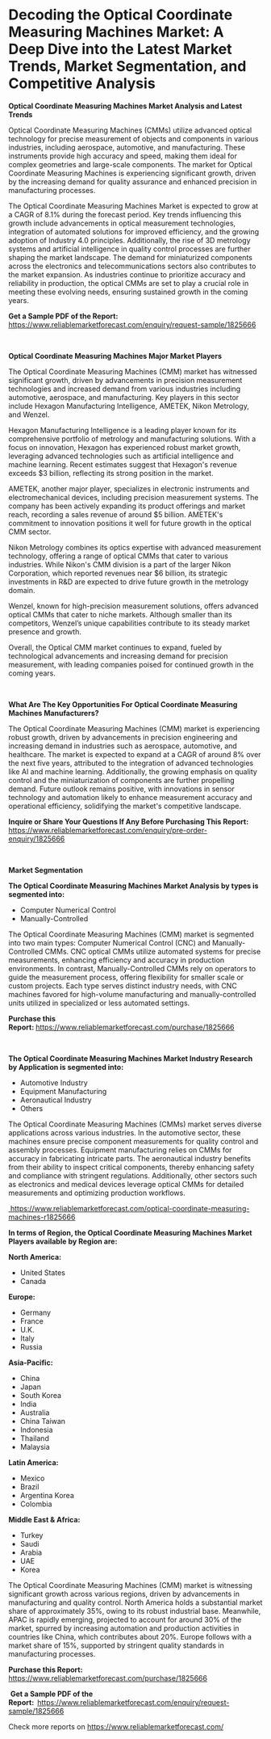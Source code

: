 <p><h1>Decoding the Optical Coordinate Measuring Machines Market: A Deep Dive into the Latest Market Trends, Market Segmentation, and Competitive Analysis</h1></p><p><strong>Optical Coordinate Measuring Machines Market Analysis and Latest Trends</strong></p>
<p><p>Optical Coordinate Measuring Machines (CMMs) utilize advanced optical technology for precise measurement of objects and components in various industries, including aerospace, automotive, and manufacturing. These instruments provide high accuracy and speed, making them ideal for complex geometries and large-scale components. The market for Optical Coordinate Measuring Machines is experiencing significant growth, driven by the increasing demand for quality assurance and enhanced precision in manufacturing processes.</p><p>The Optical Coordinate Measuring Machines Market is expected to grow at a CAGR of 8.1% during the forecast period. Key trends influencing this growth include advancements in optical measurement technologies, integration of automated solutions for improved efficiency, and the growing adoption of Industry 4.0 principles. Additionally, the rise of 3D metrology systems and artificial intelligence in quality control processes are further shaping the market landscape. The demand for miniaturized components across the electronics and telecommunications sectors also contributes to the market expansion. As industries continue to prioritize accuracy and reliability in production, the optical CMMs are set to play a crucial role in meeting these evolving needs, ensuring sustained growth in the coming years.</p></p>
<p><strong>Get a Sample PDF of the Report:&nbsp;</strong> <a href="https://www.reliablemarketforecast.com/enquiry/request-sample/1825666?utm_campaign=2719&utm_medium=2&utm_source=Github&utm_content=ia&utm_term=27022025&utm_id=optical-coordinate-measuring-machines">https://www.reliablemarketforecast.com/enquiry/request-sample/1825666</a></p>
<p>&nbsp;</p>
<p><strong>Optical Coordinate Measuring Machines Major Market Players</strong></p>
<p><p>The Optical Coordinate Measuring Machines (CMM) market has witnessed significant growth, driven by advancements in precision measurement technologies and increased demand from various industries including automotive, aerospace, and manufacturing. Key players in this sector include Hexagon Manufacturing Intelligence, AMETEK, Nikon Metrology, and Wenzel.</p><p>Hexagon Manufacturing Intelligence is a leading player known for its comprehensive portfolio of metrology and manufacturing solutions. With a focus on innovation, Hexagon has experienced robust market growth, leveraging advanced technologies such as artificial intelligence and machine learning. Recent estimates suggest that Hexagon's revenue exceeds $3 billion, reflecting its strong position in the market.</p><p>AMETEK, another major player, specializes in electronic instruments and electromechanical devices, including precision measurement systems. The company has been actively expanding its product offerings and market reach, recording a sales revenue of around $5 billion. AMETEK's commitment to innovation positions it well for future growth in the optical CMM sector.</p><p>Nikon Metrology combines its optics expertise with advanced measurement technology, offering a range of optical CMMs that cater to various industries. While Nikon's CMM division is a part of the larger Nikon Corporation, which reported revenues near $6 billion, its strategic investments in R&D are expected to drive future growth in the metrology domain.</p><p>Wenzel, known for high-precision measurement solutions, offers advanced optical CMMs that cater to niche markets. Although smaller than its competitors, Wenzel’s unique capabilities contribute to its steady market presence and growth.</p><p>Overall, the Optical CMM market continues to expand, fueled by technological advancements and increasing demand for precision measurement, with leading companies poised for continued growth in the coming years.</p></p>
<p>&nbsp;</p>
<p><strong>What Are The Key Opportunities For Optical Coordinate Measuring Machines Manufacturers?</strong></p>
<p><p>The Optical Coordinate Measuring Machines (CMM) market is experiencing robust growth, driven by advancements in precision engineering and increasing demand in industries such as aerospace, automotive, and healthcare. The market is expected to expand at a CAGR of around 8% over the next five years, attributed to the integration of advanced technologies like AI and machine learning. Additionally, the growing emphasis on quality control and the miniaturization of components are further propelling demand. Future outlook remains positive, with innovations in sensor technology and automation likely to enhance measurement accuracy and operational efficiency, solidifying the market's competitive landscape.</p></p>
<p><strong>Inquire or Share Your Questions If Any Before Purchasing This Report:</strong> <a href="https://www.reliablemarketforecast.com/enquiry/pre-order-enquiry/1825666?utm_campaign=2719&utm_medium=2&utm_source=Github&utm_content=ia&utm_term=27022025&utm_id=optical-coordinate-measuring-machines">https://www.reliablemarketforecast.com/enquiry/pre-order-enquiry/1825666</a></p>
<p>&nbsp;</p>
<p><strong>Market Segmentation</strong></p>
<p><strong>The Optical Coordinate Measuring Machines Market Analysis by types is segmented into:</strong></p>
<p><ul><li>Computer Numerical Control</li><li>Manually-Controlled</li></ul></p>
<p><p>The Optical Coordinate Measuring Machines (CMM) market is segmented into two main types: Computer Numerical Control (CNC) and Manually-Controlled CMMs. CNC optical CMMs utilize automated systems for precise measurements, enhancing efficiency and accuracy in production environments. In contrast, Manually-Controlled CMMs rely on operators to guide the measurement process, offering flexibility for smaller scale or custom projects. Each type serves distinct industry needs, with CNC machines favored for high-volume manufacturing and manually-controlled units utilized in specialized or less automated settings.</p></p>
<p><strong>Purchase this Report:&nbsp;</strong><a href="https://www.reliablemarketforecast.com/purchase/1825666?utm_campaign=2719&utm_medium=2&utm_source=Github&utm_content=ia&utm_term=27022025&utm_id=optical-coordinate-measuring-machines">https://www.reliablemarketforecast.com/purchase/1825666</a></p>
<p>&nbsp;</p>
<p><strong>The Optical Coordinate Measuring Machines Market Industry Research by Application is segmented into:</strong></p>
<p><ul><li>Automotive Industry</li><li>Equipment Manufacturing</li><li>Aeronautical Industry</li><li>Others</li></ul></p>
<p><p>The Optical Coordinate Measuring Machines (CMMs) market serves diverse applications across various industries. In the automotive sector, these machines ensure precise component measurements for quality control and assembly processes. Equipment manufacturing relies on CMMs for accuracy in fabricating intricate parts. The aeronautical industry benefits from their ability to inspect critical components, thereby enhancing safety and compliance with stringent regulations. Additionally, other sectors such as electronics and medical devices leverage optical CMMs for detailed measurements and optimizing production workflows.</p></p>
<p><a href="https://www.reliablemarketforecast.com/optical-coordinate-measuring-machines-r1825666?utm_campaign=2719&utm_medium=2&utm_source=Github&utm_content=ia&utm_term=27022025&utm_id=optical-coordinate-measuring-machines">&nbsp;https://www.reliablemarketforecast.com/optical-coordinate-measuring-machines-r1825666</a></p>
<p><strong>In terms of Region, the Optical Coordinate Measuring Machines Market Players available by Region are:</strong></p>
<p>
    <p> <strong> North America: </strong>
        <ul>
            <li>United States</li>
            <li>Canada</li>
        </ul>
        </p> 
    <p> <strong> Europe: </strong>
        <ul>
            <li>Germany</li>
            <li>France</li>
            <li>U.K.</li>
            <li>Italy</li>
            <li>Russia</li>
        </ul>
        </p> 
    <p> <strong> Asia-Pacific: </strong>
        <ul>
            <li>China</li>
            <li>Japan</li>
            <li>South Korea</li>
            <li>India</li>
            <li>Australia</li>
            <li>China Taiwan</li>
            <li>Indonesia</li>
            <li>Thailand</li>
            <li>Malaysia</li>
        </ul>
        </p> 
    <p> <strong> Latin America: </strong>
        <ul>
            <li>Mexico</li>
            <li>Brazil</li>
            <li>Argentina Korea</li>
            <li>Colombia</li>
        </ul>
        </p> 
    <p> <strong> Middle East & Africa: </strong>
        <ul>
            <li>Turkey</li>
            <li>Saudi</li>
            <li>Arabia</li>
            <li>UAE</li>
            <li>Korea</li>
        </ul>
    </p>
    </p>
<p><p>The Optical Coordinate Measuring Machines (CMM) market is witnessing significant growth across various regions, driven by advancements in manufacturing and quality control. North America holds a substantial market share of approximately 35%, owing to its robust industrial base. Meanwhile, APAC is rapidly emerging, projected to account for around 30% of the market, spurred by increasing automation and production activities in countries like China, which contributes about 20%. Europe follows with a market share of 15%, supported by stringent quality standards in manufacturing processes.</p></p>
<p><strong>Purchase this Report: </strong><a href="https://www.reliablemarketforecast.com/purchase/1825666?utm_campaign=2719&utm_medium=2&utm_source=Github&utm_content=ia&utm_term=27022025&utm_id=optical-coordinate-measuring-machines">https://www.reliablemarketforecast.com/purchase/1825666</a></p>
<p>&nbsp;<strong>Get a Sample PDF of the Report:&nbsp;&nbsp;</strong><a href="https://www.reliablemarketforecast.com/enquiry/request-sample/1825666?utm_campaign=2719&utm_medium=2&utm_source=Github&utm_content=ia&utm_term=27022025&utm_id=optical-coordinate-measuring-machines">https://www.reliablemarketforecast.com/enquiry/request-sample/1825666</a></p>
<p><strong></strong></p>
<p>Check more reports on <a href="https://www.reliablemarketforecast.com/?utm_campaign=2719&utm_medium=2&utm_source=Github&utm_content=ia&utm_term=27022025&utm_id=optical-coordinate-measuring-machines">https://www.reliablemarketforecast.com/</a></p>
